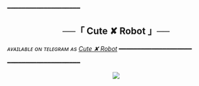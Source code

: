━━━━━━━━━━━━━━━━━━━━

<h2 align="center">
    ──「 Cute ✘ Robot 」──
</h2>



_ᴀᴠᴀɪʟᴀʙʟᴇ ᴏɴ ᴛᴇʟᴇɢʀᴀᴍ ᴀs [Cute ✘ Robot](https://t.me/Cute_boy_robot)_
━━━━━━━━━━━━━━━━━━━━



━━━━━━━━━━━━━━━━━━━━

<p align="center">
  <img src="https://telegra.ph/file/4d7fd7476a9354f05f240.jpg">
</p>


